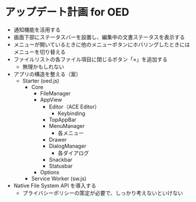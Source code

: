 # アップデート計画 for OED
* 通知機能を活用する
* 画面下部にステータスバーを設置し、編集中の文書ステータスを表示する
* メニューが開いているときに他のメニューボタンにホバリングしたときにはメニューを切り替える
* ファイルリストの各ファイル項目に閉じるボタン「×」を追加する
    * 無理かもしれない
* アプリの構造を整える（案）
    * Starter (oed.js)
        * Core
            * FileManager
            * AppView
                * Editor（ACE Editor）
                    * Keybinding
                * TopAppBar
                * MenuManager
                    * 各メニュー
                * Drawer
                * DialogManager
                    * 各ダイアログ
                * Snackbar
                * Statusbar
            * Options
        * Service Worker (sw.js)
* Native File System API を導入する
    * プライバシーポリシーの策定が必要で、しっかり考えないといけない
